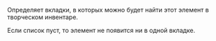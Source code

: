 Определяет вкладки, в которых можно будет найти этот элемент в творческом инвентаре.

Если список пуст, то элемент не появится ни в одной вкладке.